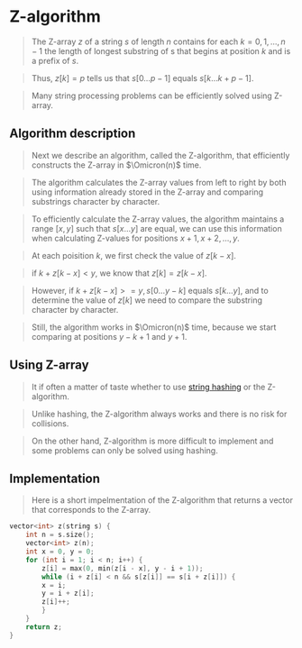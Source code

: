 # Z-algorithm
> The Z-array $z$ of a string $s$ of length $n$ contains for each $k=0,1,\dots,n-1$ the length of longest substring of s that begins at position $k$ and is a prefix of $s$.

> Thus, $z[k] = p$ tells us that $s[0\dots p-1]$ equals $s[k\dots k + p -1]$.

> Many string processing problems can be efficiently solved using Z-array.

## Algorithm description
> Next we describe an algorithm, called the Z-algorithm, that efficiently constructs the Z-array in $\Omicron(n)$ time.

> The algorithm calculates the Z-array values from left to right by both using information already stored in the Z-array and comparing substrings character by character.

> To efficiently calculate the Z-array values, the algorithm maintains a range $[x, y]$ such that $s[x \dots y]$ are equal, we can use this information when calculating Z-values for positions $x + 1, x + 2, \dots, y$.

> At each poisition $k$, we first check the value of $z[k-x]$.

> if $k + z[k - x] < y$, we know that $z[k] = z[k - x]$.

> However, if $k + z[k - x] >= y, s[0\dots y-k]$ equals $s[k \dots y],$ and to determine the value of $z[k]$ we need to compare the substring character by character.

> Still, the algorithm works in $\Omicron(n)$ time, because we start comparing at positions $y - k + 1$ and $y + 1$.

## Using Z-array
> It if often a matter of taste whether to use [string hashing](/Algorithms/String/StringHashing) or the Z-algorithm.

> Unlike hashing, the Z-algorithm always works and there is no risk for collisions.

> On the other hand, Z-algorithm is more difficult to implement and some problems can only be solved using hashing.


## Implementation
> Here is a short impelmentation of the Z-algorithm that returns a vector that corresponds to the Z-array.

```cpp
vector<int> z(string s) {
    int n = s.size();
    vector<int> z(n);
    int x = 0, y = 0;
    for (int i = 1; i < n; i++) {
        z[i] = max(0, min(z[i - x], y - i + 1));
        while (i + z[i] < n && s[z[i]] == s[i + z[i]]) {
        x = i;
        y = i + z[i];
        z[i]++;
        }
    }
    return z;
}
```
